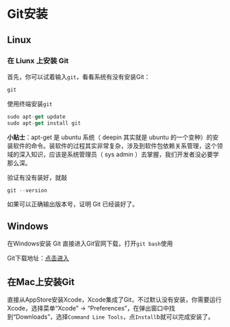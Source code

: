 # Git安装
<!-- toc -->
## Linux

### 在 Liunx 上安装 Git

首先，你可以试着输入`git`，看看系统有没有安装Git：

```js
git
```

使用终端安装`git`

```js
sudo apt-get update
sudo apt-get install git
```

**小贴士**：apt-get 是 ubuntu 系统（ deepin 其实就是 ubuntu 的一个变种）的安装软件的命令。装软件的过程其实非常复杂，涉及到软件包依赖关系管理，这个领域的深入知识，应该是系统管理员（ sys admin ）去掌握，我们开发者没必要学那么深。

验证有没有装好，就敲

```js
git --version
```

如果可以正确输出版本号，证明 Git 已经装好了。

## Windows

在Windows安装 Git 直接进入Git官网下载，打开`git bash`使用

Git下载地址：[点击进入](https://git-for-windows.github.io/)

## 在Mac上安装Git

直接从AppStore安装Xcode，Xcode集成了Git，不过默认没有安装，你需要运行Xcode，选择菜单“Xcode” -> “Preferences”，在弹出窗口中找到“Downloads”，选择`Command Line Tools`，点`Install`b就可以完成安装了。
